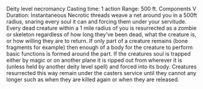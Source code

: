 Deity level necromancy
Casting time: 1 action
Range: 500 ft.
Components V
Duration: Instantaneous
Necrotic threads weave a net around you in a 500ft radius, snaring every soul it can and forcing them under your servitude. Every dead creature within a 1 mile radius of you is resurrected as a zombie or skeleton regardless of how long they’ve been dead, what the creature is, or how willing they are to return. If only part of a creature remains (bone fragments for example) then enough of a body for the creature to perform basic functions is formed around the part. If the creatures soul is trapped either by magic or on another plane it is ripped out from wherever it is (unless held by another deity level spell) and forced into its body. Creatures resurrected this way remain under the casters service until they cannot any longer such as when they are killed again or when they are released.